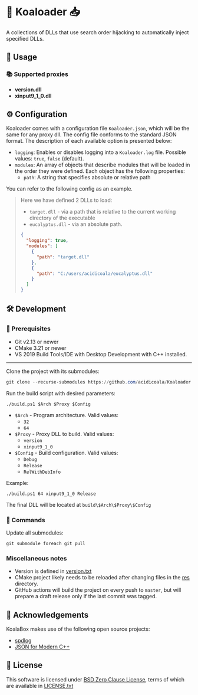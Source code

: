 # 🐨 Koaloader 📥

A collections of DLLs that use search order hijacking to automatically inject specified DLLs.

## 🚀 Usage

### 📚 Supported proxies

- **version.dll**
- **xinput9_1_0.dll**

## ⚙ Configuration

Koaloader comes with a configuration file `Koaloader.json`, which will be the same for any proxy dll. The config file
conforms to the standard JSON format. The description of each available option is presented below:

* `logging`: Enables or disables logging into a `Koaloader.log` file. Possible values: `true`, `false` (default).
* `modules`: An array of objects that describe modules that will be loaded in the order they were defined. Each object
  has the following properties:
    * `path`:  A string that specifies absolute or relative path

You can refer to the following config as an example.

> Here we have defined 2 DLLs to load:
>
> * `target.dll` - via a path that is relative to the current working directory of the executable
> * `eucalyptus.dll` - via an absolute path.
>
> ```json
> {
>   "logging": true,
>   "modules": [
>     {
>       "path": "target.dll"
>     },
>     {
>       "path": "C:/users/acidicoala/eucalyptus.dll"
>     }
>   ]
> }
> ```

## 🛠 Development

### 🚥 Prerequisites

* Git v2.13 or newer
* CMake 3.21 or newer
* VS 2019 Build Tools/IDE with Desktop Development with C++ installed.

___
Clone the project with its submodules:

```powershell
git clone --recurse-submodules https://github.com/acidicoala/Koaloader.git
```

Run the build script with desired parameters:

```shell
./build.ps1 $Arch $Proxy $Config
```

* `$Arch` - Program architecture. Valid values:
    * `32`
    * `64`
* `$Proxy` - Proxy DLL to build. Valid values:
    * `version`
    * `xinput9_1_0`
* `$Config` - Build configuration. Valid values:
    * `Debug`
    * `Release`
    * `RelWithDebInfo`

Example:

```shell
./build.ps1 64 xinput9_1_0 Release
```

The final DLL will be located at
`build\$Arch\$Proxy\$Config`

### 🔡 Commands

Update all submodules:

```shell
git submodule foreach git pull
```

### Miscellaneous notes

- Version is defined in [version.txt](./res/version.txt)
- CMake project likely needs to be reloaded after changing files in the [res](./res) directory.
- GitHub actions will build the project on every push to `master`, but will prepare a draft release only if the last
  commit was tagged.

## 👋 Acknowledgements

KoalaBox makes use of the following open source projects:

- [spdlog](https://github.com/gabime/spdlog)
- [JSON for Modern C++](https://github.com/nlohmann/json)

## 📄 License

This software is licensed under [BSD Zero Clause  License], terms of which are available in [LICENSE.txt]

[BSD Zero Clause  License]: https://choosealicense.com/licenses/0bsd/

[LICENSE.txt]: LICENSE.txt
